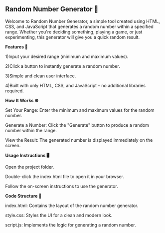 ## Random Number Generator 🎲
Welcome to Random Number Generator, a simple tool created using HTML, CSS, and JavaScript that generates a random number within a specified range. Whether you're deciding something, playing a game, or just experimenting, this generator will give you a quick random result.

**Features 🌟**

1)Input your desired range (minimum and maximum values).

2)Click a button to instantly generate a random number.

3)Simple and clean user interface.


4)Built with only HTML, CSS, and JavaScript – no additional libraries required.

**How It Works ⚙️**

Set Your Range: Enter the minimum and maximum values for the random number.

Generate a Number: Click the "Generate" button to produce a random number within the range.

View the Result: The generated number is displayed immediately on the screen.

**Usage Instructions 🖥️**

Open the project folder.

Double-click the index.html file to open it in your browser.

Follow the on-screen instructions to use the generator.

**Code Structure 📂**

index.html: Contains the layout of the random number generator.

style.css: Styles the UI for a clean and modern look.

script.js: Implements the logic for generating a random number.
